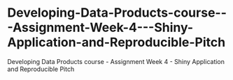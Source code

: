 # Developing-Data-Products-course---Assignment-Week-4---Shiny-Application-and-Reproducible-Pitch
Developing Data Products course - Assignment Week 4 - Shiny Application and   Reproducible Pitch
